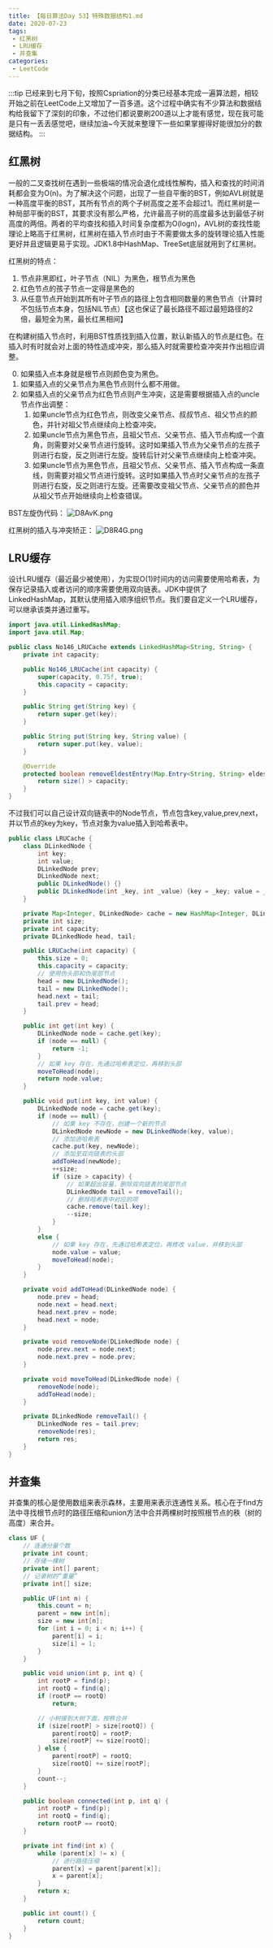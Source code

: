 ```yaml
---
title: 【每日算法Day 53】特殊数据结构1.md
date: 2020-07-23
tags:
 - 红黑树 
 - LRU缓存
 - 并查集
categories:
 - LeetCode
---
```

:::tip
已经来到七月下旬，按照Cspriation的分类已经基本完成一遍算法题，相较开始之前在LeetCode上又增加了一百多道。这个过程中确实有不少算法和数据结构给我留下了深刻的印象，不过他们都说要刷200道以上才能有感觉，现在我可能是只有一丢丢感觉吧，继续加油~今天就来整理下一些如果掌握得好能很加分的数据结构。
:::
<!-- more -->

## 红黑树
一般的二叉查找树在遇到一些极端的情况会退化成线性解构，插入和查找的时间消耗都会变为O(n)。为了解决这个问题，出现了一些自平衡的BST，例如AVL树就是一种高度平衡的BST，其所有节点的两个子树高度之差不会超过1。而红黑树是一种局部平衡的BST，其要求没有那么严格，允许最高子树的高度最多达到最低子树高度的两倍。两者的平均查找和插入时间复杂度都为O(logn)，AVL树的查找性能理论上略高于红黑树，红黑树在插入节点时由于不需要做太多的旋转理论插入性能更好并且逻辑更易于实现。JDK1.8中HashMap、TreeSet底层就用到了红黑树。

红黑树的特点：
1. 节点非黑即红，叶子节点（NIL）为黑色，根节点为黑色
2. 红色节点的孩子节点一定得是黑色的
3. 从任意节点开始到其所有叶子节点的路径上包含相同数量的黑色节点（计算时不包括节点本身，包括NIL节点）【这也保证了最长路径不超过最短路径的2倍，最短全为黑，最长红黑相间】

在构建树插入节点时，利用BST性质找到插入位置，默认新插入的节点是红色。在插入时有时就会对上面的特性造成冲突，那么插入时就需要检查冲突并作出相应调整。

0. 如果插入点本身就是根节点则颜色变为黑色。
1. 如果插入点的父亲节点为黑色节点则什么都不用做。
2. 如果插入点的父亲节点为红色节点则产生冲突，这是需要根据插入点的uncle节点作出调整：
    1. 如果uncle节点为红色节点，则改变父亲节点、叔叔节点、祖父节点的颜色，并针对祖父节点继续向上检查冲突。
    2. 如果uncle节点为黑色节点，且祖父节点、父亲节点、插入节点构成一个直角，则需要对父亲节点进行旋转。这时如果插入节点为父亲节点的左孩子则进行右旋，反之则进行左旋。旋转后针对父亲节点继续向上检查冲突。
    3. 如果uncle节点为黑色节点，且祖父节点、父亲节点、插入节点构成一条直线，则需要对祖父节点进行旋转。这时如果插入节点时父亲节点的左孩子则进行右旋，反之则进行左旋。还需要改变祖父节点、父亲节点的颜色并从祖父节点开始继续向上检查错误。

BST左旋伪代码：
![D8AvK.png](https://wx1.sbimg.cn/2020/07/23/D8AvK.png)

红黑树的插入与冲突矫正：
![D8R4G.png](https://wx2.sbimg.cn/2020/07/23/D8R4G.png)

## LRU缓存
设计LRU缓存（最近最少被使用），为实现O(1)时间内的访问需要使用哈希表，为保存记录插入或者访问的顺序需要使用双向链表。JDK中提供了LinkedHashMap，其默认使用插入顺序组织节点。我们要自定义一个LRU缓存，可以继承该类并通过重写。
```java
import java.util.LinkedHashMap;
import java.util.Map;

public class No146_LRUCache extends LinkedHashMap<String, String> {
    private int capacity;

    public No146_LRUCache(int capacity) {
        super(capacity, 0.75f, true);
        this.capacity = capacity;
    }

    public String get(String key) {
        return super.get(key);
    }

    public String put(String key, String value) {
        return super.put(key, value);
    }

    @Override
    protected boolean removeEldestEntry(Map.Entry<String, String> eldest) {
        return size() > capacity;
    }
}
```
不过我们可以自己设计双向链表中的Node节点，节点包含key,value,prev,next，并以节点的key为key，节点对象为value插入到哈希表中。
```java
public class LRUCache {
    class DLinkedNode {
        int key;
        int value;
        DLinkedNode prev;
        DLinkedNode next;
        public DLinkedNode() {}
        public DLinkedNode(int _key, int _value) {key = _key; value = _value;}
    }

    private Map<Integer, DLinkedNode> cache = new HashMap<Integer, DLinkedNode>();
    private int size;
    private int capacity;
    private DLinkedNode head, tail;

    public LRUCache(int capacity) {
        this.size = 0;
        this.capacity = capacity;
        // 使用伪头部和伪尾部节点
        head = new DLinkedNode();
        tail = new DLinkedNode();
        head.next = tail;
        tail.prev = head;
    }

    public int get(int key) {
        DLinkedNode node = cache.get(key);
        if (node == null) {
            return -1;
        }
        // 如果 key 存在，先通过哈希表定位，再移到头部
        moveToHead(node);
        return node.value;
    }

    public void put(int key, int value) {
        DLinkedNode node = cache.get(key);
        if (node == null) {
            // 如果 key 不存在，创建一个新的节点
            DLinkedNode newNode = new DLinkedNode(key, value);
            // 添加进哈希表
            cache.put(key, newNode);
            // 添加至双向链表的头部
            addToHead(newNode);
            ++size;
            if (size > capacity) {
                // 如果超出容量，删除双向链表的尾部节点
                DLinkedNode tail = removeTail();
                // 删除哈希表中对应的项
                cache.remove(tail.key);
                --size;
            }
        }
        else {
            // 如果 key 存在，先通过哈希表定位，再修改 value，并移到头部
            node.value = value;
            moveToHead(node);
        }
    }

    private void addToHead(DLinkedNode node) {
        node.prev = head;
        node.next = head.next;
        head.next.prev = node;
        head.next = node;
    }

    private void removeNode(DLinkedNode node) {
        node.prev.next = node.next;
        node.next.prev = node.prev;
    }

    private void moveToHead(DLinkedNode node) {
        removeNode(node);
        addToHead(node);
    }

    private DLinkedNode removeTail() {
        DLinkedNode res = tail.prev;
        removeNode(res);
        return res;
    }
}
```

## 并查集
并查集的核心是使用数组来表示森林，主要用来表示连通性关系。核心在于find方法中寻找根节点时的路径压缩和union方法中合并两棵树时按照根节点的秩（树的高度）来合并。
```java
class UF {
    // 连通分量个数
    private int count;
    // 存储一棵树
    private int[] parent;
    // 记录树的“重量”
    private int[] size;

    public UF(int n) {
        this.count = n;
        parent = new int[n];
        size = new int[n];
        for (int i = 0; i < n; i++) {
            parent[i] = i;
            size[i] = 1;
        }
    }

    public void union(int p, int q) {
        int rootP = find(p);
        int rootQ = find(q);
        if (rootP == rootQ)
            return;

        // 小树接到大树下面，按秩合并
        if (size[rootP] > size[rootQ]) {
            parent[rootQ] = rootP;
            size[rootP] += size[rootQ];
        } else {
            parent[rootP] = rootQ;
            size[rootQ] += size[rootP];
        }
        count--;
    }

    public boolean connected(int p, int q) {
        int rootP = find(p);
        int rootQ = find(q);
        return rootP == rootQ;
    }

    private int find(int x) {
        while (parent[x] != x) {
            // 进行路径压缩
            parent[x] = parent[parent[x]];
            x = parent[x];
        }
        return x;
    }

    public int count() {
        return count;
    }
}
```